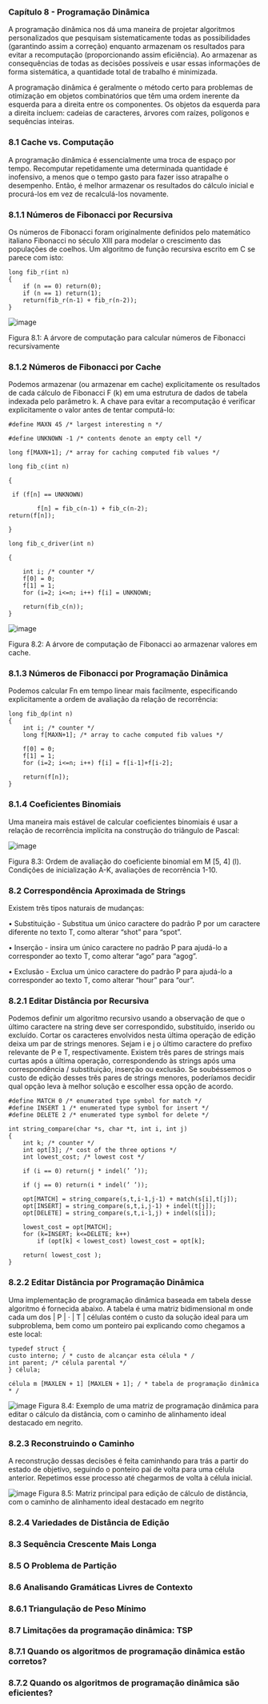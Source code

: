 ### Capítulo 8 - Programação Dinâmica

A programação dinâmica nos dá uma maneira de projetar algoritmos personalizados que pesquisam sistematicamente todas as possibilidades (garantindo assim a correção) enquanto armazenam os resultados para evitar a recomputação (proporcionando assim eficiência). Ao armazenar as consequências de todas as decisões possíveis e usar essas informações de forma sistemática, a quantidade total de trabalho é minimizada.

A programação dinâmica é geralmente o método certo para problemas de otimização em objetos combinatórios que têm uma ordem inerente da esquerda para a direita entre os componentes. Os objetos da esquerda para a direita incluem: cadeias de caracteres, árvores com raízes, polígonos e sequências inteiras.

### 8.1 Cache vs. Computação

A programação dinâmica é essencialmente uma troca de espaço por tempo. Recomputar repetidamente uma determinada quantidade é inofensivo, a menos que o tempo gasto para fazer isso atrapalhe o desempenho. Então, é melhor armazenar os resultados do cálculo inicial e procurá-los em vez de recalculá-los novamente.

### 8.1.1 Números de Fibonacci por Recursiva

Os números de Fibonacci foram originalmente definidos pelo matemático italiano Fibonacci no século XIII para modelar o crescimento das populações de coelhos. Um algoritmo de função recursiva escrito em C se parece com isto:

```
long fib_r(int n)
{
	if (n == 0) return(0);
	if (n == 1) return(1);
	return(fib_r(n-1) + fib_r(n-2));
}
```
![image](https://github.com/apcavalheiro/OtimizComplexAlgoritmos/assets/142835210/19896dc0-b67f-4413-ab72-284160727d2b)

Figura 8.1: A árvore de computação para calcular números de Fibonacci recursivamente

### 8.1.2 Números de Fibonacci por Cache

Podemos armazenar (ou armazenar em cache) explicitamente os resultados de cada cálculo de Fibonacci F (k) em uma estrutura de dados de tabela indexada pelo parâmetro k. A chave para evitar a recomputação é verificar explicitamente o valor antes de tentar computá-lo:

```
#define MAXN 45 /* largest interesting n */

#define UNKNOWN -1 /* contents denote an empty cell */

long f[MAXN+1]; /* array for caching computed fib values */

long fib_c(int n)

{
	
 if (f[n] == UNKNOWN)
 
		f[n] = fib_c(n-1) + fib_c(n-2);
return(f[n]);

}

long fib_c_driver(int n)

{

	int i; /* counter */
	f[0] = 0;
	f[1] = 1;
	for (i=2; i<=n; i++) f[i] = UNKNOWN;
 
	return(fib_c(n));
}
```
![image](https://github.com/apcavalheiro/OtimizComplexAlgoritmos/assets/142835210/3f690a34-84da-4769-b251-5e86eb2dc878)

Figura 8.2: A árvore de computação de Fibonacci ao armazenar valores em cache.
### 8.1.3 Números de Fibonacci por Programação Dinâmica

Podemos calcular Fn em tempo linear mais facilmente, especificando explicitamente a ordem de avaliação da relação de recorrência:

```
long fib_dp(int n)
{
	int i; /* counter */
	long f[MAXN+1]; /* array to cache computed fib values */

	f[0] = 0;
	f[1] = 1;
	for (i=2; i<=n; i++) f[i] = f[i-1]+f[i-2];
	
	return(f[n]);
}
```
### 8.1.4 Coeficientes Binomiais

Uma maneira mais estável de calcular coeficientes binomiais é usar a relação de recorrência implícita na construção do triângulo de Pascal:

![image](https://github.com/apcavalheiro/OtimizComplexAlgoritmos/assets/142835210/05c0603c-7c27-4eb4-890b-956ff27b2698)

Figura 8.3: Ordem de avaliação do coeficiente binomial em M [5, 4] (l). Condições de inicialização A-K, avaliações de recorrência 1-10. 

### 8.2 Correspondência Aproximada de Strings

Existem três tipos naturais de mudanças:

• Substituição - Substitua um único caractere do padrão P por um caractere diferente no texto T, como alterar “shot” para “spot”.

• Inserção - insira um único caractere no padrão P para ajudá-lo a corresponder ao texto T, como alterar “ago” para “agog”.

• Exclusão - Exclua um único caractere do padrão P para ajudá-lo a corresponder ao texto T, como alterar “hour” para “our”.

### 8.2.1 Editar Distância por Recursiva

Podemos definir um algoritmo recursivo usando a observação de que o último caractere na string deve ser correspondido, substituído, inserido ou excluído. Cortar os caracteres envolvidos nesta última operação de edição deixa um par de strings menores. Sejam i e j o último caractere do prefixo relevante de P e T, respectivamente. Existem três pares de strings mais curtas após a última operação, correspondendo às strings após uma correspondência / substituição, inserção ou exclusão. Se soubéssemos o custo de edição desses três pares de strings menores, poderíamos decidir qual opção leva à melhor solução e escolher essa opção de acordo. 

```
#define MATCH 0 /* enumerated type symbol for match */
#define INSERT 1 /* enumerated type symbol for insert */
#define DELETE 2 /* enumerated type symbol for delete */

int string_compare(char *s, char *t, int i, int j)
{
	int k; /* counter */
	int opt[3]; /* cost of the three options */
	int lowest_cost; /* lowest cost */
	
	if (i == 0) return(j * indel(’ ’));
	
	if (j == 0) return(i * indel(’ ’));
	
	opt[MATCH] = string_compare(s,t,i-1,j-1) + match(s[i],t[j]);
	opt[INSERT] = string_compare(s,t,i,j-1) + indel(t[j]);
	opt[DELETE] = string_compare(s,t,i-1,j) + indel(s[i]);

	lowest_cost = opt[MATCH];
	for (k=INSERT; k<=DELETE; k++)
		if (opt[k] < lowest_cost) lowest_cost = opt[k];

	return( lowest_cost );
}
```

### 8.2.2 Editar Distância por Programação Dinâmica

Uma implementação de programação dinâmica baseada em tabela desse algoritmo é fornecida abaixo. A tabela é uma matriz bidimensional m onde cada um dos | P | · | T | células contém o custo da solução ideal para um subproblema, bem como um ponteiro pai explicando como chegamos a este local:

```
typedef struct {
custo interno; / * custo de alcançar esta célula * /
int parent; /* célula parental */
} célula;

célula m [MAXLEN + 1] [MAXLEN + 1]; / * tabela de programação dinâmica * /
```
![image](https://github.com/apcavalheiro/OtimizComplexAlgoritmos/assets/142835210/da193c00-2531-4ecb-993a-3a4fbc2b8e26)
Figura 8.4: Exemplo de uma matriz de programação dinâmica para editar o cálculo da distância, com o caminho de alinhamento ideal destacado em negrito.

### 8.2.3 Reconstruindo o Caminho

A reconstrução dessas decisões é feita caminhando para trás a partir do estado de objetivo, seguindo o ponteiro pai de volta para uma célula anterior. Repetimos esse processo até chegarmos de volta à célula inicial. 

![image](https://github.com/apcavalheiro/OtimizComplexAlgoritmos/assets/142835210/91fba545-b0a8-43a2-8980-8fa686a559aa)
Figura 8.5: Matriz principal para edição de cálculo de distância, com o caminho de alinhamento ideal destacado em negrito

### 8.2.4 Variedades de Distância de Edição

### 8.3 Sequência Crescente Mais Longa

### 8.5 O Problema de Partição

### 8.6 Analisando Gramáticas Livres de Contexto


### 8.6.1 Triangulação de Peso Mínimo

### 8.7 Limitações da programação dinâmica: TSP

### 8.7.1 Quando os algoritmos de programação dinâmica estão corretos?

### 8.7.2 Quando os algoritmos de programação dinâmica são eficientes?



##
